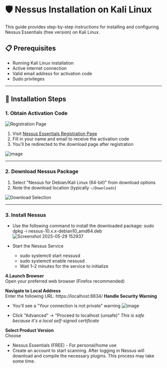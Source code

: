 # 🛡️ Nessus Installation on Kali Linux

This guide provides step-by-step instructions for installing and configuring Nessus Essentials (free version) on Kali Linux.

## 📋 Prerequisites
- Running Kali Linux installation 
- Active internet connection
- Valid email address for activation code
- Sudo privileges

---

## 🚀 Installation Steps

### 1. Obtain Activation Code
![Registration Page](https://github.com/user-attachments/assets/ccb1a710-0837-4d62-9ad8-7024953325e7)

1. Visit [Nessus Essentials Registration Page](https://www.tenable.com/products/nessus/nessus-essentials)
2. Fill in your name and email to receive the activation code
3. You'll be redirected to the download page after registration

![image](https://github.com/user-attachments/assets/cdbeff25-9778-44ad-bc2c-b7b9295b4afa)

---

### 2. Download Nessus Package
1. Select "Nessus for Debian/Kali Linux (64-bit)" from download options
2. Note the download location (typically `~/Downloads`)

![Download Selection](https://github.com/user-attachments/assets/962dadf6-eee5-4272-9646-c4c3fa9e6daf)

---

### 3. Install Nessus
- Use the following command to install the downloaded package:
sudo dpkg -i nessus-10.x.x-debian10_amd64.deb
![Screenshot 2025-05-29 152937](https://github.com/user-attachments/assets/4923c940-723a-4468-b248-1aec264514ba)

- Start the Nessus Service
  - sudo systemctl start nessusd
  - sudo systemctl enable nessusd
  - Wait 1–2 minutes for the service to initialize



 **4.Launch Browser**  
   Open your preferred web browser (Firefox recommended)

**Navigate to Local Address**  
   Enter the following URL: https://localhost:8834/
 **Handle Security Warning**  
- You'll see a "Your connection is not private" warning
![image](https://github.com/user-attachments/assets/e0987644-3bbe-47f2-924c-118fbf54e7fa)

- Click "Advanced" → "Proceed to localhost (unsafe)"
*This is safe because it's a local self-signed certificate*

**Select Product Version**  
Choose 
+ Nessus Essentials (FREE) - For personal/home use
+ Create an account to start scanning. After logging in  Nessus will download and compile the necessary plugins. This process may take 
some time.



